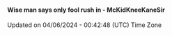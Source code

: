 #### Wise man says only fool rush in - McKidKneeKaneSir
Updated on 04/06/2024 - 00:42:48 (UTC) Time Zone

